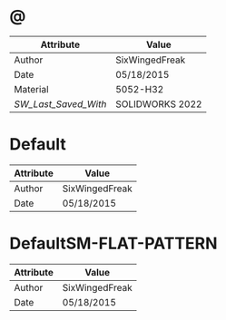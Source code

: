# @
| Attribute | Value |
| ---  | ---     |
| Author | SixWingedFreak |
| Date | 05/18/2015 |
| Material | 5052-H32 |
| _SW_Last_Saved_With_ | SOLIDWORKS 2022 |
# Default
| Attribute | Value |
| ---  | ---     |
| Author | SixWingedFreak |
| Date | 05/18/2015 |
# DefaultSM-FLAT-PATTERN
| Attribute | Value |
| ---  | ---     |
| Author | SixWingedFreak |
| Date | 05/18/2015 |
